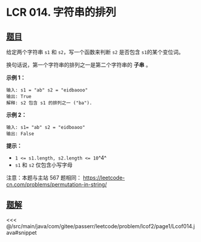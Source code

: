 # LCR 014. 字符串的排列

## [题目](https://leetcode.cn/problems/MPnaiL/)
给定两个字符串 `s1` 和 `s2`，写一个函数来判断 `s2` 是否包含 `s1`的某个变位词。

换句话说，第一个字符串的排列之一是第二个字符串的 **子串** 。

**示例 1：**

```
输入: s1 = "ab" s2 = "eidbaooo"
输出: True
解释: s2 包含 s1 的排列之一 ("ba").
```

**示例 2：**

```
输入: s1= "ab" s2 = "eidboaoo"
输出: False
```

**提示：**

* `1 <= s1.length, s2.length <= 10`^4^
* `s1` 和 `s2` 仅包含小写字母

注意：本题与主站 567 题相同： <https://leetcode-cn.com/problems/permutation-in-string/>


## [题解](https://github.com/PasseRR/JavaLeetCode/blob/master/src/main/java/com/gitee/passerr/leetcode/problem/lcof2/page1/Lcof014.java)

<<< @/src/main/java/com/gitee/passerr/leetcode/problem/lcof2/page1/Lcof014.java#snippet
